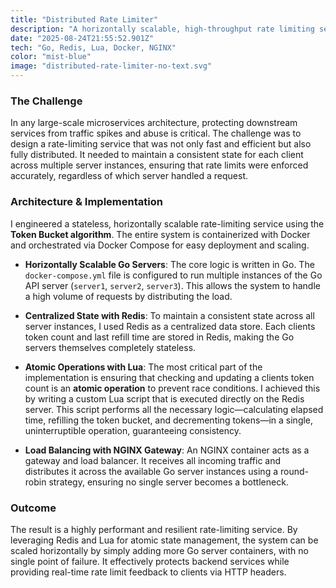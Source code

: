 ```yaml
---
title: "Distributed Rate Limiter"
description: "A horizontally scalable, high-throughput rate limiting service built with Go, Redis, and Lua, designed for a distributed microservices environment."
date: "2025-08-24T21:55:52.901Z"
tech: "Go, Redis, Lua, Docker, NGINX"
color: "mist-blue"
image: "distributed-rate-limiter-no-text.svg"
---
```


### The Challenge

In any large-scale microservices architecture, protecting downstream services from traffic spikes and abuse is critical. The challenge was to design a rate-limiting service that was not only fast and efficient but also fully distributed. It needed to maintain a consistent state for each client across multiple server instances, ensuring that rate limits were enforced accurately, regardless of which server handled a request.

### Architecture & Implementation

I engineered a stateless, horizontally scalable rate-limiting service using the **Token Bucket algorithm**. The entire system is containerized with Docker and orchestrated via Docker Compose for easy deployment and scaling.

- **Horizontally Scalable Go Servers**: The core logic is written in Go. The `docker-compose.yml` file is configured to run multiple instances of the Go API server (`server1`, `server2`, `server3`). This allows the system to handle a high volume of requests by distributing the load.

- **Centralized State with Redis**: To maintain a consistent state across all server instances, I used Redis as a centralized data store. Each clients token count and last refill time are stored in Redis, making the Go servers themselves completely stateless.

- **Atomic Operations with Lua**: The most critical part of the implementation is ensuring that checking and updating a clients token count is an **atomic operation** to prevent race conditions. I achieved this by writing a custom Lua script that is executed directly on the Redis server. This script performs all the necessary logic—calculating elapsed time, refilling the token bucket, and decrementing tokens—in a single, uninterruptible operation, guaranteeing consistency.

- **Load Balancing with NGINX Gateway**: An NGINX container acts as a gateway and load balancer. It receives all incoming traffic and distributes it across the available Go server instances using a round-robin strategy, ensuring no single server becomes a bottleneck.

### Outcome

The result is a highly performant and resilient rate-limiting service. By leveraging Redis and Lua for atomic state management, the system can be scaled horizontally by simply adding more Go server containers, with no single point of failure. It effectively protects backend services while providing real-time rate limit feedback to clients via HTTP headers.
